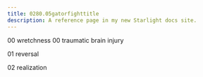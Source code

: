 ```yaml
---
title: 0280.05gatorfighttitle
description: A reference page in my new Starlight docs site.
---
```

00 wretchness
00 traumatic brain injury

01 reversal

02 realization
